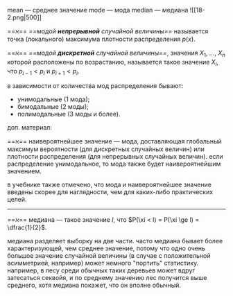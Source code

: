 mean — среднее значение
mode — мода
median — медиана
![[18-2.png|500]]

==$\aleph$== *==модой **непрерывной** случайной величины==* называется точка (локального) максимума плотности распределения $p(x)$.

==$\aleph$== *==модой **дискретной** случайной величины==*, значения $X_1,\ ...,\ X_n$ которой расположены по возрастанию, называется такое значение $X_i$, что $p_{i-1} < p_i$ и $p_{i+1} < p_i$.

в зависимости от количества мод распределения бывают:
- унимодальные (1 мода);
- бимодальные (2 моды);
- полимодальные (3 моды и более).

доп. материал:

==$\aleph$== наивероятнейшее значение — мода, доставляющая глобальный максимум вероятности (для дискретных случайных величин) или плотности распределения (для непрерывных случайных величин). если распределение унимодальное, то мода также будет наивероятнейшим значением.

в учебнике также отмечено, что мода и наивероятнейшее значение введены скорее для наглядности, чем для каких-либо практических целей.

---

==$\aleph$== медиана — такое значение $l$, что $P(\xi < l) = P(\xi \ge l) = \dfrac{1}{2}$.

медиана разделяет выборку на две части.
часто медиана бывает более характеризующей, чем среднее значение, потому что одно очень большое значение случайной величины (в случае с положительной асимметрией, например) может немного "портить" статистику. например, в лесу среди обычных таких деревьев может вдруг затесаться секвойя, и по среднему значению лес получится выше среднего, хотя медиана покажет, что он вполне обычный.